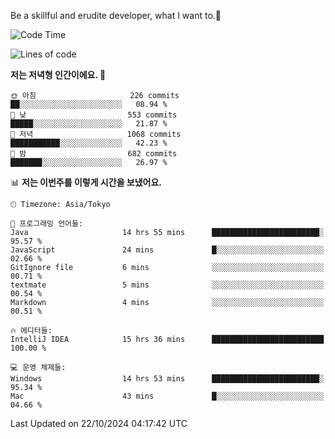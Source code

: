 Be a skillful and erudite developer, what I want to.👶

<!--START_SECTION:waka-->
![Code Time](http://img.shields.io/badge/Code%20Time-1%2C328%20hrs%2014%20mins-blue)

![Lines of code](https://img.shields.io/badge/%EC%A0%80%EB%8A%94%20%EC%97%AC%ED%83%9C%EA%B9%8C%EC%A7%80%20-883.1%20thousand%20%EC%A4%84%EC%9D%98%20%EC%BD%94%EB%93%9C%EB%A5%BC%20%EC%9E%91%EC%84%B1%ED%96%88%EC%96%B4%EC%9A%94.-blue)

**저는 저녁형 인간이에요. 🦉** 

```text
🌞 아침                     226 commits         ██░░░░░░░░░░░░░░░░░░░░░░░   08.94 % 
🌆 낮　                     553 commits         █████░░░░░░░░░░░░░░░░░░░░   21.87 % 
🌃 저녁                     1068 commits        ███████████░░░░░░░░░░░░░░   42.23 % 
🌙 밤　                     682 commits         ███████░░░░░░░░░░░░░░░░░░   26.97 % 
```


📊 **저는 이번주를 이렇게 시간을 보냈어요.** 

```text
🕑︎ Timezone: Asia/Tokyo

💬 프로그래밍 언어들: 
Java                     14 hrs 55 mins      ████████████████████████░   95.57 % 
JavaScript               24 mins             █░░░░░░░░░░░░░░░░░░░░░░░░   02.66 % 
GitIgnore file           6 mins              ░░░░░░░░░░░░░░░░░░░░░░░░░   00.71 % 
textmate                 5 mins              ░░░░░░░░░░░░░░░░░░░░░░░░░   00.54 % 
Markdown                 4 mins              ░░░░░░░░░░░░░░░░░░░░░░░░░   00.51 % 

🔥 에디터들: 
IntelliJ IDEA            15 hrs 36 mins      █████████████████████████   100.00 % 

💻 운영 체제들: 
Windows                  14 hrs 53 mins      ████████████████████████░   95.34 % 
Mac                      43 mins             █░░░░░░░░░░░░░░░░░░░░░░░░   04.66 % 
```


 Last Updated on 22/10/2024 04:17:42 UTC
<!--END_SECTION:waka-->
